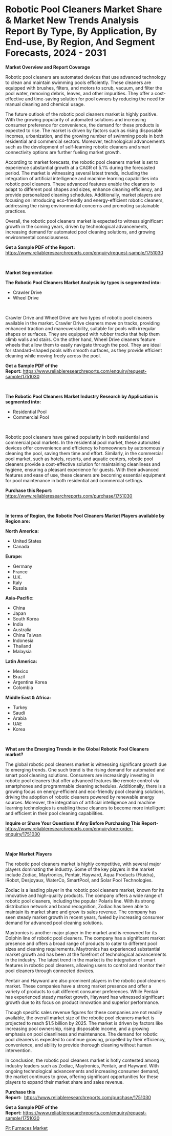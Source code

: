 <p><h1>Robotic Pool Cleaners Market Share & Market New Trends Analysis Report By Type, By Application, By End-use, By Region, And Segment Forecasts, 2024 - 2031</h1></p><p><strong>Market Overview and Report Coverage</strong></p>
<p><p>Robotic pool cleaners are automated devices that use advanced technology to clean and maintain swimming pools efficiently. These cleaners are equipped with brushes, filters, and motors to scrub, vacuum, and filter the pool water, removing debris, leaves, and other impurities. They offer a cost-effective and time-saving solution for pool owners by reducing the need for manual cleaning and chemical usage.</p><p>The future outlook of the robotic pool cleaners market is highly positive. With the growing popularity of automated solutions and increasing consumer preference for convenience, the demand for these products is expected to rise. The market is driven by factors such as rising disposable incomes, urbanization, and the growing number of swimming pools in both residential and commercial sectors. Moreover, technological advancements such as the development of self-learning robotic cleaners and smart connectivity options are further fueling market growth.</p><p>According to market forecasts, the robotic pool cleaners market is set to experience substantial growth at a CAGR of 5.1% during the forecasted period. The market is witnessing several latest trends, including the integration of artificial intelligence and machine learning capabilities into robotic pool cleaners. These advanced features enable the cleaners to adapt to different pool shapes and sizes, enhance cleaning efficiency, and provide personalized cleaning schedules. Additionally, market players are focusing on introducing eco-friendly and energy-efficient robotic cleaners, addressing the rising environmental concerns and promoting sustainable practices.</p><p>Overall, the robotic pool cleaners market is expected to witness significant growth in the coming years, driven by technological advancements, increasing demand for automated pool cleaning solutions, and growing environmental consciousness.</p></p>
<p><strong>Get a Sample PDF of the Report:</strong> <a href="https://www.reliableresearchreports.com/enquiry/request-sample/1751030">https://www.reliableresearchreports.com/enquiry/request-sample/1751030</a></p>
<p>&nbsp;</p>
<p><strong>Market Segmentation</strong></p>
<p><strong>The Robotic Pool Cleaners Market Analysis by types is segmented into:</strong></p>
<p><ul><li>Crawler Drive</li><li>Wheel Drive</li></ul></p>
<p>&nbsp;</p>
<p><p>Crawler Drive and Wheel Drive are two types of robotic pool cleaners available in the market. Crawler Drive cleaners move on tracks, providing enhanced traction and maneuverability, suitable for pools with irregular shapes or surfaces. They are equipped with rubber tracks that help them climb walls and stairs. On the other hand, Wheel Drive cleaners feature wheels that allow them to easily navigate through the pool. They are ideal for standard-shaped pools with smooth surfaces, as they provide efficient cleaning while moving freely across the pool.</p></p>
<p><strong>Get a Sample PDF of the Report:</strong>&nbsp;<a href="https://www.reliableresearchreports.com/enquiry/request-sample/1751030">https://www.reliableresearchreports.com/enquiry/request-sample/1751030</a></p>
<p>&nbsp;</p>
<p><strong>The Robotic Pool Cleaners Market Industry Research by Application is segmented into:</strong></p>
<p><ul><li>Residential Pool</li><li>Commercial Pool</li></ul></p>
<p>&nbsp;</p>
<p><p>Robotic pool cleaners have gained popularity in both residential and commercial pool markets. In the residential pool market, these automated devices offer convenience and efficiency to homeowners by autonomously cleaning the pool, saving them time and effort. Similarly, in the commercial pool market, such as hotels, resorts, and aquatic centers, robotic pool cleaners provide a cost-effective solution for maintaining cleanliness and hygiene, ensuring a pleasant experience for guests. With their advanced features and ease of use, these cleaners are becoming essential equipment for pool maintenance in both residential and commercial settings.</p></p>
<p><strong>Purchase this Report:</strong>&nbsp; <a href="https://www.reliableresearchreports.com/purchase/1751030">https://www.reliableresearchreports.com/purchase/1751030</a></p>
<p>&nbsp;</p>
<p><strong>In terms of Region, the Robotic Pool Cleaners Market Players available by Region are:</strong></p>
<p>
    <p> <strong> North America: </strong>
        <ul>
            <li>United States</li>
            <li>Canada</li>
        </ul>
        </p> 
    <p> <strong> Europe: </strong>
        <ul>
            <li>Germany</li>
            <li>France</li>
            <li>U.K.</li>
            <li>Italy</li>
            <li>Russia</li>
        </ul>
        </p> 
    <p> <strong> Asia-Pacific: </strong>
        <ul>
            <li>China</li>
            <li>Japan</li>
            <li>South Korea</li>
            <li>India</li>
            <li>Australia</li>
            <li>China Taiwan</li>
            <li>Indonesia</li>
            <li>Thailand</li>
            <li>Malaysia</li>
        </ul>
        </p> 
    <p> <strong> Latin America: </strong>
        <ul>
            <li>Mexico</li>
            <li>Brazil</li>
            <li>Argentina Korea</li>
            <li>Colombia</li>
        </ul>
        </p> 
    <p> <strong> Middle East & Africa: </strong>
        <ul>
            <li>Turkey</li>
            <li>Saudi</li>
            <li>Arabia</li>
            <li>UAE</li>
            <li>Korea</li>
        </ul>
    </p>
    </p>
<p>&nbsp;</p>
<p><strong>What are the Emerging Trends in the Global Robotic Pool Cleaners market?</strong></p>
<p><p>The global robotic pool cleaners market is witnessing significant growth due to emerging trends. One such trend is the rising demand for automated and smart pool cleaning solutions. Consumers are increasingly investing in robotic pool cleaners that offer advanced features like remote control via smartphones and programmable cleaning schedules. Additionally, there is a growing focus on energy-efficient and eco-friendly pool cleaning solutions, driving the adoption of robotic cleaners powered by renewable energy sources. Moreover, the integration of artificial intelligence and machine learning technologies is enabling these cleaners to become more intelligent and efficient in their pool cleaning capabilities.</p></p>
<p><strong>Inquire or Share Your Questions If Any Before Purchasing This Report</strong>- <a href="https://www.reliableresearchreports.com/enquiry/pre-order-enquiry/1751030">https://www.reliableresearchreports.com/enquiry/pre-order-enquiry/1751030</a></p>
<p>&nbsp;</p>
<p><strong>Major Market Players</strong></p>
<p><p>The robotic pool cleaners market is highly competitive, with several major players dominating the industry. Some of the key players in the market include Zodiac, Maytronics, Pentair, Hayward, Aqua Products (Fluidra), iRobot, Desjoyaux, WaterCo, SmartPool, and Solar Pool Technologies.</p><p>Zodiac is a leading player in the robotic pool cleaners market, known for its innovative and high-quality products. The company offers a wide range of robotic pool cleaners, including the popular Polaris line. With its strong distribution network and brand recognition, Zodiac has been able to maintain its market share and grow its sales revenue. The company has seen steady market growth in recent years, fueled by increasing consumer demand for advanced pool cleaning solutions.</p><p>Maytronics is another major player in the market and is renowned for its Dolphin line of robotic pool cleaners. The company has a significant market presence and offers a broad range of products to cater to different pool sizes and cleaning requirements. Maytronics has experienced substantial market growth and has been at the forefront of technological advancements in the industry. The latest trend in the market is the integration of smart features in robotic pool cleaners, allowing users to control and monitor their pool cleaners through connected devices.</p><p>Pentair and Hayward are also prominent players in the robotic pool cleaners market. These companies have a strong market presence and offer a variety of products to suit different consumer preferences. While Pentair has experienced steady market growth, Hayward has witnessed significant growth due to its focus on product innovation and superior performance.</p><p>Though specific sales revenue figures for these companies are not readily available, the overall market size of the robotic pool cleaners market is projected to reach $1.5 billion by 2025. The market is driven by factors like increasing pool ownership, rising disposable income, and a growing emphasis on pool cleanliness and maintenance. The demand for robotic pool cleaners is expected to continue growing, propelled by their efficiency, convenience, and ability to provide thorough cleaning without human intervention.</p><p>In conclusion, the robotic pool cleaners market is hotly contested among industry leaders such as Zodiac, Maytronics, Pentair, and Hayward. With ongoing technological advancements and increasing consumer demand, the market continues to grow, offering significant opportunities for these players to expand their market share and sales revenue.</p></p>
<p><strong>Purchase this Report:</strong>&nbsp;&nbsp;<a href="https://www.reliableresearchreports.com/purchase/1751030">https://www.reliableresearchreports.com/purchase/1751030</a></p>
<p></p>
<p><strong>Get a Sample PDF of the Report:</strong>&nbsp;<a href="https://www.reliableresearchreports.com/enquiry/request-sample/1751030">https://www.reliableresearchreports.com/enquiry/request-sample/1751030</a></p>
<p><p><a href="https://github.com/bracarafogo/Market-Research-Report-List-1/blob/main/pit-furnaces-market.md">Pit Furnaces Market</a></p></p>